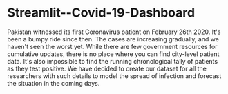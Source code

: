 # Streamlit--Covid-19-Dashboard

Pakistan witnessed its first Coronavirus patient on February 26th 2020. It's been a bumpy ride since then. The cases are increasing gradually, and we haven't seen the worst yet. While there are few government resources for cumulative updates, there is no place where you can find city-level patient data. It's also impossible to find the running chronological tally of patients as they test positive. We have decided to create our dataset for all the researchers with such details to model the spread of infection and forecast the situation in the coming days.
